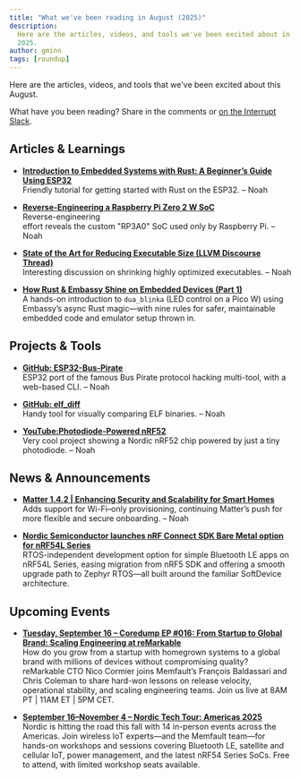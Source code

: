 ```yaml
---
title: "What we've been reading in August (2025)"
description:
  Here are the articles, videos, and tools we've been excited about in August
  2025.
author: gminn
tags: [roundup]
---
```


<!-- excerpt start -->

Here are the articles, videos, and tools that we've been excited about this
August.

<!-- excerpt end -->

What have you been reading? Share in the comments or
[on the Interrupt Slack](https://interrupt-slack.herokuapp.com/).

## Articles & Learnings

- [**Introduction to Embedded Systems with Rust: A Beginner’s Guide Using ESP32**](https://rust-dd.com/post/introduction-to-embedded-systems-with-rust-a-beginner-s-guide-using-esp32)<br>
  Friendly tutorial for getting started with Rust on the ESP32. – Noah

- [**Reverse-Engineering a Raspberry Pi Zero 2 W SoC**](https://www.hackster.io/news/jonathan-clark-s-rp3a0-pico-is-a-reverse-engineered-raspberry-pi-zero-2-w-in-a-new-form-factor-5080cc2e8864)  
  Reverse-engineering<br>
  effort reveals the custom "RP3A0" SoC used only by Raspberry Pi. – Noah

- [**State of the Art for Reducing Executable Size (LLVM Discourse Thread)**](https://discourse.llvm.org/t/state-of-the-art-for-reducing-executable-size-with-heavily-optimized-program/87952/18)<br>
  Interesting discussion on shrinking highly optimized executables. – Noah

- [**How Rust & Embassy Shine on Embedded Devices (Part 1)**](https://medium.com/%40carlmkadie/how-rust-embassy-shine-on-embedded-devices-part-1-9f4911c92007)<br>
  A hands-on introduction to `dua_blinka` (LED control on a Pico W) using
  Embassy’s async Rust magic—with nine rules for safer, maintainable embedded
  code and emulator setup thrown in.

## Projects & Tools

- [**GitHub: ESP32-Bus-Pirate**](https://github.com/geo-tp/ESP32-Bus-Pirate/)<br>
  ESP32 port of the famous Bus Pirate protocol hacking multi-tool, with a
  web-based CLI. – Noah

- [**GitHub: elf_diff**](https://github.com/noseglasses/elf_diff)<br> Handy tool
  for visually comparing ELF binaries. – Noah

- [**YouTube:Photodiode-Powered nRF52**](https://youtu.be/TGbtzlWb-Kc)<br> Very
  cool project showing a Nordic nRF52 chip powered by just a tiny photodiode. –
  Noah

## News & Announcements

- [**Matter 1.4.2 | Enhancing Security and Scalability for Smart Homes**](https://csa-iot.org/newsroom/matter-1-4-2-enhancing-security-and-scalability-for-smart-homes/)<br>
  Adds support for Wi-Fi–only provisioning, continuing Matter’s push for more
  flexible and secure onboarding. – Noah

- [**Nordic Semiconductor launches nRF Connect SDK Bare Metal option for nRF54L Series**](https://www.nordicsemi.com/Nordic-news/2025/08/Nordic-Semiconductor-launches-nRF-Connect-SDK-Bare-Metal-option-for-nRF54L-Series)<br>
  RTOS-independent development option for simple Bluetooth LE apps on nRF54L
  Series, easing migration from nRF5 SDK and offering a smooth upgrade path to
  Zephyr RTOS—all built around the familiar SoftDevice architecture.

## Upcoming Events

- [**Tuesday, September 16 – Coredump EP #016: From Startup to Global Brand: Scaling Engineering at reMarkable**](https://memfault.com/resources/from-startup-to-global-brand-scaling-engineering-at-remarkable/)<br>
  How do you grow from a startup with homegrown systems to a global brand with
  millions of devices without compromising quality? reMarkable CTO Nico Cormier
  joins Memfault’s François Baldassari and Chris Coleman to share hard-won
  lessons on release velocity, operational stability, and scaling engineering
  teams. Join us live at 8AM PT | 11AM ET | 5PM CET.

- [**September 16–November 4 – Nordic Tech Tour: Americas 2025**](https://www.nordicsemi.com/Events/2025/Nordic-Tech-Tour-Americas-2025)<br>
  Nordic is hitting the road this fall with 14 in-person events across the
  Americas. Join wireless IoT experts—and the Memfault team—for hands-on
  workshops and sessions covering Bluetooth LE, satellite and cellular IoT,
  power management, and the latest nRF54 Series SoCs. Free to attend, with
  limited workshop seats available.
